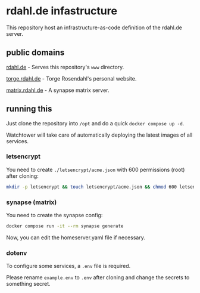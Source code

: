 # rdahl.de infastructure

This repository host an infrastructure-as-code definition of the rdahl.de server.

## public domains

[rdahl.de](https://rdahl.de) - Serves this repository's `www` directory.

[torge.rdahl.de](https://torge.rdahl.de) - Torge Rosendahl's personal website.

<!--[victoria.rdahl.de](https://victoria.rdahl.de) - Victoria Fricke's personal website.-->

[matrix.rdahl.de](https://matrix.rdahl.de) - A synapse matrix server.

<!--
I deliberately left out the wedding website here, because I want to avoid too many people finding it early.
If you read this, congratulations, you sneaky son. keep slaying! 💅

[wedding.rdahl.de](https://wedding.rdahl.de) - Nothing to see here 👀.
-->

## running this

Just clone the repository into `/opt` and do a quick `docker compose up -d`.

Watchtower will take care of automatically deploying the latest images of all services.

### letsencrypt

You need to create `./letsencrypt/acme.json` with 600 permissions (root) after cloning:

```bash
mkdir -p letsencrypt && touch letsencrypt/acme.json && chmod 600 letsencrypt/acme.json
```

### synapse (matrix)

You need to create the synapse config:

```bash
docker compose run -it --rm synapse generate
```

Now, you can edit the homeserver.yaml file if necessary.

### dotenv

To configure some services, a `.env` file is required.

Please rename `example.env` to `.env` after cloning and change the secrets to something secret.
